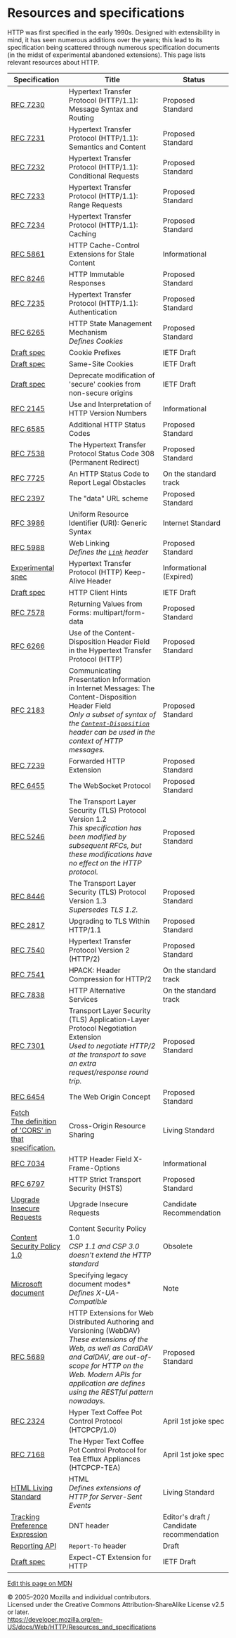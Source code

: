 Resources and specifications
============================

HTTP was first specified in the early 1990s. Designed with extensibility in mind, it has seen numerous additions over the years; this lead to its specification being scattered through numerous specification documents (in the midst of experimental abandoned extensions). This page lists relevant resources about HTTP.

<table><thead><tr class="header"><th>Specification</th><th>Title</th><th>Status</th></tr></thead><tbody><tr class="odd"><td><a href="https://tools.ietf.org/html/rfc7230">RFC 7230</a></td><td>Hypertext Transfer Protocol (HTTP/1.1): Message Syntax and Routing</td><td>Proposed Standard</td></tr><tr class="even"><td><a href="https://tools.ietf.org/html/rfc7231">RFC 7231</a></td><td>Hypertext Transfer Protocol (HTTP/1.1): Semantics and Content</td><td>Proposed Standard</td></tr><tr class="odd"><td><a href="https://tools.ietf.org/html/rfc7232">RFC 7232</a></td><td>Hypertext Transfer Protocol (HTTP/1.1): Conditional Requests</td><td>Proposed Standard</td></tr><tr class="even"><td><a href="https://tools.ietf.org/html/rfc7233">RFC 7233</a></td><td>Hypertext Transfer Protocol (HTTP/1.1): Range Requests</td><td>Proposed Standard</td></tr><tr class="odd"><td><a href="https://tools.ietf.org/html/rfc7234">RFC 7234</a></td><td>Hypertext Transfer Protocol (HTTP/1.1): Caching</td><td>Proposed Standard</td></tr><tr class="even"><td><a href="https://tools.ietf.org/html/rfc5861">RFC 5861</a></td><td>HTTP Cache-Control Extensions for Stale Content</td><td>Informational</td></tr><tr class="odd"><td><a href="https://tools.ietf.org/html/rfc8246">RFC 8246</a></td><td>HTTP Immutable Responses</td><td>Proposed Standard</td></tr><tr class="even"><td><a href="https://tools.ietf.org/html/rfc7235">RFC 7235</a></td><td>Hypertext Transfer Protocol (HTTP/1.1): Authentication</td><td>Proposed Standard</td></tr><tr class="odd"><td><a href="https://tools.ietf.org/html/rfc6265">RFC 6265</a></td><td>HTTP State Management Mechanism<br />
<em>Defines Cookies</em></td><td>Proposed Standard</td></tr><tr class="even"><td><a href="https://tools.ietf.org/html/draft-ietf-httpbis-cookie-prefixes-00">Draft spec</a></td><td>Cookie Prefixes</td><td>IETF Draft</td></tr><tr class="odd"><td><a href="https://tools.ietf.org/html/draft-ietf-httpbis-cookie-same-site-00">Draft spec</a></td><td>Same-Site Cookies</td><td>IETF Draft</td></tr><tr class="even"><td><a href="https://tools.ietf.org/html/draft-ietf-httpbis-cookie-alone-01">Draft spec</a></td><td>Deprecate modification of 'secure' cookies from non-secure origins</td><td>IETF Draft</td></tr><tr class="odd"><td><a href="https://tools.ietf.org/html/rfc2145">RFC 2145</a></td><td>Use and Interpretation of HTTP Version Numbers</td><td>Informational</td></tr><tr class="even"><td><a href="https://tools.ietf.org/html/rfc6585">RFC 6585</a></td><td>Additional HTTP Status Codes</td><td>Proposed Standard</td></tr><tr class="odd"><td><a href="https://tools.ietf.org/html/rfc7538">RFC 7538</a></td><td>The Hypertext Transfer Protocol Status Code 308 (Permanent Redirect)</td><td>Proposed Standard</td></tr><tr class="even"><td><a href="https://tools.ietf.org/html/rfc7725">RFC 7725</a></td><td>An HTTP Status Code to Report Legal Obstacles</td><td>On the standard track</td></tr><tr class="odd"><td><a href="https://tools.ietf.org/html/rfc2397">RFC 2397</a></td><td>The "data" URL scheme</td><td>Proposed Standard</td></tr><tr class="even"><td><a href="https://tools.ietf.org/html/rfc3986">RFC 3986</a></td><td>Uniform Resource Identifier (URI): Generic Syntax</td><td>Internet Standard</td></tr><tr class="odd"><td><a href="https://tools.ietf.org/html/rfc5988">RFC 5988</a></td><td>Web Linking<br />
<em>Defines the <a href="headers/link"><code>Link</code></a> header</em></td><td>Proposed Standard</td></tr><tr class="even"><td><a href="https://tools.ietf.org/id/draft-thomson-hybi-http-timeout-01.html">Experimental spec</a></td><td>Hypertext Transfer Protocol (HTTP) Keep-Alive Header</td><td>Informational (Expired)</td></tr><tr class="odd"><td><a href="http://httpwg.org/http-extensions/client-hints.html">Draft spec</a></td><td>HTTP Client Hints</td><td>IETF Draft</td></tr><tr class="even"><td><a href="https://tools.ietf.org/html/rfc7578">RFC 7578</a></td><td>Returning Values from Forms: multipart/form-data</td><td>Proposed Standard</td></tr><tr class="odd"><td><a href="https://tools.ietf.org/html/rfc6266">RFC 6266</a></td><td>Use of the Content-Disposition Header Field in the Hypertext Transfer Protocol (HTTP)</td><td>Proposed Standard</td></tr><tr class="even"><td><a href="https://tools.ietf.org/html/rfc2183">RFC 2183</a></td><td>Communicating Presentation Information in Internet Messages: The Content-Disposition Header Field<br />
<em>Only a subset of syntax of the <a href="headers/content-disposition"><code>Content-Disposition</code></a> header can be used in the context of HTTP messages.</em></td><td>Proposed Standard</td></tr><tr class="odd"><td><a href="https://tools.ietf.org/html/rfc7239">RFC 7239</a></td><td>Forwarded HTTP Extension</td><td>Proposed Standard</td></tr><tr class="even"><td><a href="https://tools.ietf.org/html/rfc6455">RFC 6455</a></td><td>The WebSocket Protocol</td><td>Proposed Standard</td></tr><tr class="odd"><td><a href="https://tools.ietf.org/html/rfc5246">RFC 5246</a></td><td>The Transport Layer Security (TLS) Protocol Version 1.2<br />
<em>This specification has been modified by subsequent RFCs, but these modifications have no effect on the HTTP protocol.</em></td><td>Proposed Standard</td></tr><tr class="even"><td><a href="https://tools.ietf.org/html/rfc8446">RFC 8446</a></td><td>The Transport Layer Security (TLS) Protocol Version 1.3<br />
<em>Supersedes TLS 1.2.</em></td><td>Proposed Standard</td></tr><tr class="odd"><td><a href="https://tools.ietf.org/html/rfc2817">RFC 2817</a></td><td>Upgrading to TLS Within HTTP/1.1</td><td>Proposed Standard</td></tr><tr class="even"><td><a href="https://tools.ietf.org/html/rfc7540">RFC 7540</a></td><td>Hypertext Transfer Protocol Version 2 (HTTP/2)</td><td>Proposed Standard</td></tr><tr class="odd"><td><a href="https://tools.ietf.org/html/rfc7541">RFC 7541</a></td><td>HPACK: Header Compression for HTTP/2</td><td>On the standard track</td></tr><tr class="even"><td><a href="https://tools.ietf.org/html/rfc7838">RFC 7838</a></td><td>HTTP Alternative Services</td><td>On the standard track</td></tr><tr class="odd"><td><a href="https://tools.ietf.org/html/rfc7301">RFC 7301</a></td><td>Transport Layer Security (TLS) Application-Layer Protocol Negotiation Extension<br />
<em>Used to negotiate HTTP/2 at the transport to save an extra request/response round trip.</em></td><td>Proposed Standard</td></tr><tr class="even"><td><a href="https://tools.ietf.org/html/rfc6454">RFC 6454</a></td><td>The Web Origin Concept</td><td>Proposed Standard</td></tr><tr class="odd"><td><a href="https://fetch.spec.whatwg.org/#cors-protocol">Fetch<br />
<span class="small">The definition of 'CORS' in that specification.</span></a></td><td>Cross-Origin Resource Sharing</td><td><span class="spec-Living">Living Standard</span></td></tr><tr class="even"><td><a href="https://tools.ietf.org/html/rfc7034">RFC 7034</a></td><td>HTTP Header Field X-Frame-Options</td><td>Informational</td></tr><tr class="odd"><td><a href="https://tools.ietf.org/html/rfc6797">RFC 6797</a></td><td>HTTP Strict Transport Security (HSTS)</td><td>Proposed Standard</td></tr><tr class="even"><td><a href="https://w3c.github.io/webappsec-upgrade-insecure-requests/">Upgrade Insecure Requests</a></td><td>Upgrade Insecure Requests</td><td><span class="spec-CR">Candidate Recommendation</span></td></tr><tr class="odd"><td><a href="https://www.w3.org/TR/CSP1/">Content Security Policy 1.0</a></td><td>Content Security Policy 1.0<br />
<em>CSP 1.1 and CSP 3.0 doesn't extend the HTTP standard</em></td><td><span class="spec-Obsolete">Obsolete</span></td></tr><tr class="even"><td><a href="https://msdn.microsoft.com/en-us/library/jj676915(v=vs.85).aspx">Microsoft document</a></td><td>Specifying legacy document modes*<br />
<em>Defines X-UA-Compatible</em></td><td>Note</td></tr><tr class="odd"><td><a href="https://tools.ietf.org/html/rfc5689">RFC 5689</a></td><td>HTTP Extensions for Web Distributed Authoring and Versioning (WebDAV)<br />
<em>These extensions of the Web, as well as CardDAV and CalDAV, are out-of-scope for HTTP on the Web. Modern APIs for application are defines using the RESTful pattern nowadays.</em></td><td>Proposed Standard</td></tr><tr class="even"><td><a href="https://tools.ietf.org/html/rfc2324">RFC 2324</a></td><td>Hyper Text Coffee Pot Control Protocol (HTCPCP/1.0)</td><td>April 1st joke spec</td></tr><tr class="odd"><td><a href="https://tools.ietf.org/html/rfc7168">RFC 7168</a></td><td>The Hyper Text Coffee Pot Control Protocol for Tea Efflux Appliances (HTCPCP-TEA)</td><td>April 1st joke spec</td></tr><tr class="even"><td><a href="https://html.spec.whatwg.org/multipage/">HTML Living Standard</a></td><td>HTML<br />
<em>Defines extensions of HTTP for Server-Sent Events</em></td><td><span class="spec-Living">Living Standard</span></td></tr><tr class="odd"><td><a href="https://www.w3.org/2011/tracking-protection/drafts/tracking-dnt.html">Tracking Preference Expression</a></td><td>DNT header</td><td>Editor's draft / Candidate recommendation</td></tr><tr class="even"><td><a href="http://wicg.github.io/reporting/">Reporting API</a></td><td><code>Report-To</code> header</td><td>Draft</td></tr><tr class="odd"><td><a href="https://tools.ietf.org/html/draft-ietf-httpbis-expect-ct-01">Draft spec</a></td><td>Expect-CT Extension for HTTP</td><td>IETF Draft</td></tr></tbody></table>

<a href="https://developer.mozilla.org/en-US/docs/Web/HTTP/Resources_and_specifications$edit" class="_attribution-link">Edit this page on MDN</a>

© 2005–2020 Mozilla and individual contributors.  
Licensed under the Creative Commons Attribution-ShareAlike License v2.5 or later.  
<a href="https://developer.mozilla.org/en-US/docs/Web/HTTP/Resources_and_specifications" class="_attribution-link">https://developer.mozilla.org/en-US/docs/Web/HTTP/Resources_and_specifications</a>
